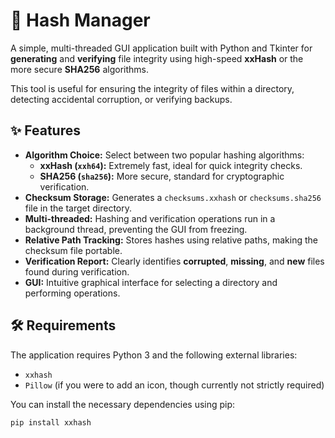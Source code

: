 # 📂 Hash Manager

A simple, multi-threaded GUI application built with Python and Tkinter for **generating** and **verifying** file integrity using high-speed **xxHash** or the more secure **SHA256** algorithms.

This tool is useful for ensuring the integrity of files within a directory, detecting accidental corruption, or verifying backups.

## ✨ Features

* **Algorithm Choice:** Select between two popular hashing algorithms:
    * **xxHash (`xxh64`):** Extremely fast, ideal for quick integrity checks.
    * **SHA256 (`sha256`):** More secure, standard for cryptographic verification.
* **Checksum Storage:** Generates a `checksums.xxhash` or `checksums.sha256` file in the target directory.
* **Multi-threaded:** Hashing and verification operations run in a background thread, preventing the GUI from freezing.
* **Relative Path Tracking:** Stores hashes using relative paths, making the checksum file portable.
* **Verification Report:** Clearly identifies **corrupted**, **missing**, and **new** files found during verification.
* **GUI:** Intuitive graphical interface for selecting a directory and performing operations.

## 🛠️ Requirements

The application requires Python 3 and the following external libraries:

* `xxhash`
* `Pillow` (if you were to add an icon, though currently not strictly required)

You can install the necessary dependencies using pip:

```bash
pip install xxhash
